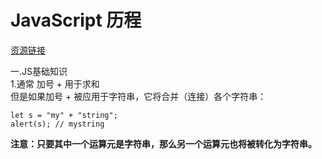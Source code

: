 # JavaScript 历程  

[资源链接](https://zh.javascript.info/)

一.JS基础知识  
  1.通常 加号 + 用于求和  
  但是如果加号 + 被应用于字符串，它将合并（连接）各个字符串：  
  ```
  let s = "my" + "string";  
  alert(s); // mystring  
  ```
  **注意：只要其中一个运算元是字符串，那么另一个运算元也将被转化为字符串。**  
  



